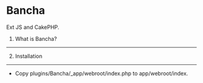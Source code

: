 Bancha
======
Ext JS and CakePHP.

1. What is Bancha?
------------------

2. Installation
---------------

 * Copy plugins/Bancha/_app/webroot/index.php to app/webroot/index.<php></php>

